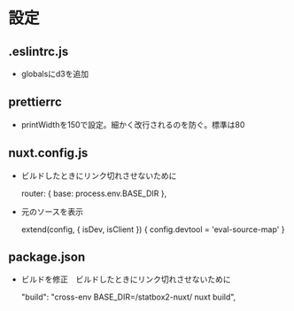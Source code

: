 # 設定
## .eslintrc.js
- globalsにd3を追加
## prettierrc
- printWidthを150で設定。細かく改行されるのを防ぐ。標準は80
## nuxt.config.js
- ビルドしたときにリンク切れさせないために

     
    router: {
      base: process.env.BASE_DIR
    },
- 元のソースを表示  

    
    extend(config, { isDev, isClient }) {
       config.devtool = 'eval-source-map'
    }    
    
## package.json
- ビルドを修正　ビルドしたときにリンク切れさせないために  

    
    "build": "cross-env BASE_DIR=/statbox2-nuxt/ nuxt build",
